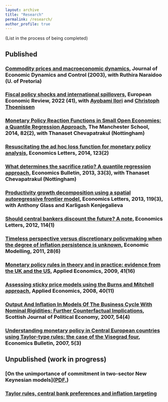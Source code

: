 ```yaml
---
layout: archive
title: "Research"
permalink: /research/
author_profile: true
---
```

(List in the process of being completed)

## Published
### [Commodity prices and macroeconomic dynamics](https://ideas.repec.org/a/eee/eecrev/v141y2022ics001429212100252x.html), Journal of Economic Dynamics and Control (2003), with Ruthira Naraidoo (U. of Pretoria)

### [Fiscal policy shocks and international spillovers](https://ideas.repec.org/a/eee/eecrev/v141y2022ics001429212100252x.html), European Economic Review, 2022 (41), with [Ayobami Ilori](https://aeilori.wordpress.com/) and [Christoph Thoenissen](https://sites.google.com/site/thoenisseneconomics/)

### [Monetary Policy Reaction Functions in Small Open Economies: a Quantile Regression Approach](https://ideas.repec.org/a/bla/manchs/v82y2014i2p237-256.html), The Manchester School, 2014, 82(2), with Thanaset Chevapatrakul (Nottingham)

### [Resuscitating the ad hoc loss function for monetary policy analysis](https://ideas.repec.org/a/eee/ecolet/v123y2014i3p313-317.html), Economics Letters, 2014, 123(2)

### [What determines the sacrifice ratio? A quantile regression approach](https://ideas.repec.org/a/ebl/ecbull/eb-13-00462.html), Economics Bulletin, 2013, 33(3), with Thanaset Chevapatrakul (Nottingham)

### [Productivity growth decomposition using a spatial autoregressive frontier model](https://ideas.repec.org/a/eee/ecolet/v119y2013i3p291-295.html), Economics Letters, 2013, 119(3), with Anthony Glass and Karligash Kenjegalieva

### [Should central bankers discount the future? A note](https://ideas.repec.org/a/eee/ecolet/v114y2012i1p20-22.html), Economics Letters, 2012, 114(1)

### [Timeless perspective versus discretionary policymaking when the degree of inflation persistence is unknown](https://ideas.repec.org/a/eee/ecmode/v28y2011i6p2432-2438.html), Economic Modelling, 2011, 28(6)

### [Monetary policy rules in theory and in practice: evidence from the UK and the US](https://ideas.repec.org/a/taf/applec/v41y2009i16p2037-2046.html), Applied Economics, 2009, 41(16)

### [Assessing sticky price models using the Burns and Mitchell approach](https://ideas.repec.org/a/taf/applec/v40y2008i11p1387-1397.html), Applied Economics, 2008, 40(11)

### [Output And Inflation In Models Of The Business Cycle With Nominal Rigidities: Further Counterfactual Implications](https://ideas.repec.org/a/bla/scotjp/v54y2007i4p475-491.html), Scottish Journal of Political Economy, 2007, 54(4)

### [Understanding monetary policy in Central European countries using Taylor-type rules: the case of the Visegrad four](https://ideas.repec.org/a/ebl/ecbull/eb-06e50023.html), Economics Bulletin, 2007, 5(3)


## Unpublished (work in progress)
### [On the unimportance of commitment in two-sector New Keynesian models](<a href="jPaez-Farrell.github.io/files/    two_sector_disc_vs_comm/Two_sector_biasv2.pdf" target="_blank">PDF.</a>)

### [Taylor rules, central bank preferences and inflation targeting](https://ideas.repec.org/p/shf/wpaper/2015023.html)





